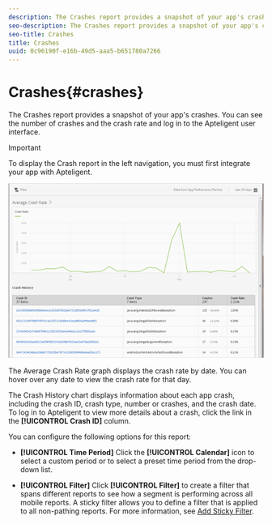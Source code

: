 ```yaml
---
description: The Crashes report provides a snapshot of your app's crashes. You can see the number of crashes and the crash rate and log in to the Apteligent user interface.
seo-description: The Crashes report provides a snapshot of your app's crashes. You can see the number of crashes and the crash rate and log in to the Apteligent user interface.
seo-title: Crashes
title: Crashes
uuid: 0c96190f-e16b-49d5-aaa5-b651780a7266
---
```


# Crashes{#crashes}

The Crashes report provides a snapshot of your app's crashes. You can see the number of crashes and the crash rate and log in to the Apteligent user interface.

>[!IMPORTANT]
>
>To display the Crash report in the left navigation, you must first integrate your app with Apteligent.

![crashes](assets/crashes.png)

The Average Crash Rate graph displays the crash rate by date. You can hover over any date to view the crash rate for that day.

The Crash History chart displays information about each app crash, including the crash ID, crash type, number or crashes, and the crash date. To log in to Apteligent to view more details about a crash, click the link in the **[!UICONTROL Crash ID]** column.

You can configure the following options for this report:

* **[!UICONTROL Time Period]**
    Click the **[!UICONTROL Calendar]** icon to select a custom period or to select a preset time period from the drop-down list.

* **[!UICONTROL Filter]**
    Click **[!UICONTROL Filter]** to create a filter that spans different reports to see how a segment is performing across all mobile reports. A sticky filter allows you to define a filter that is applied to all non-pathing reports. For more information, see [Add Sticky Filter](../usage/reports-customize/t-sticky-filter.md).